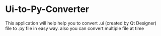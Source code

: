 # Ui-to-Py-Converter
This application will help help you to convert .ui (created by Qt Designer) file to .py file in easy way. also you can convert multiple file at time
